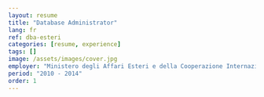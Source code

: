 ```yaml
---
layout: resume
title: "Database Administrator"
lang: fr
ref: dba-esteri
categories: [resume, experience]
tags: []
image: /assets/images/cover.jpg
employer: "Ministero degli Affari Esteri e della Cooperazione Internazionale"
period: "2010 - 2014"
order: 1
---
```

